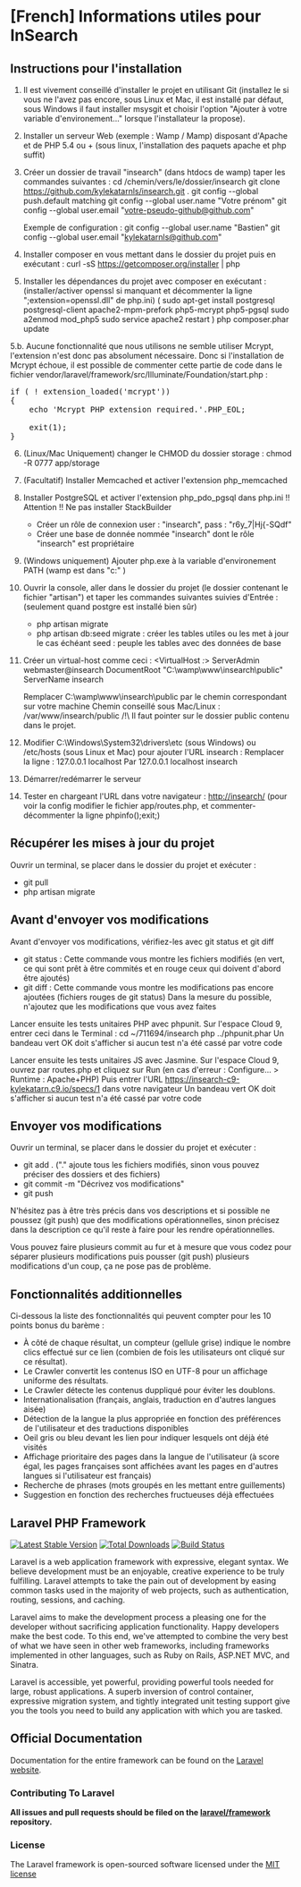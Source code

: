 # [French] Informations utiles pour InSearch

## Instructions pour l'installation

1. Il est vivement conseillé d'installer le projet en utilisant Git (installez le si vous ne l'avez pas encore, sous Linux et Mac, il est installé par défaut, sous Windows il faut installer msysgit et choisir l'option "Ajouter à votre variable d'environement..." lorsque l'installateur la propose).

2. Installer un serveur Web (exemple : Wamp / Mamp) disposant d'Apache et de PHP 5.4 ou + (sous linux, l'installation des paquets apache et php suffit)

3. Créer un dossier de travail "insearch" (dans htdocs de wamp) taper les commandes suivantes :
	cd /chemin/vers/le/dossier/insearch
	git clone https://github.com/kylekatarnls/insearch.git .
	git config --global push.default matching
	git config --global user.name "Votre prénom"
	git config --global user.email "votre-pseudo-github@github.com"

	Exemple de configuration :
	git config --global user.name "Bastien"
	git config --global user.email "kylekatarnls@github.com"

4. Installer composer en vous mettant dans le dossier du projet puis en exécutant :
	curl -sS https://getcomposer.org/installer | php

5. Installer les dépendances du projet avec composer en exécutant :
    (installer/activer openssl si manquant et décommenter la ligne ";extension=openssl.dll" de php.ini)
    (
        sudo apt-get install postgresql postgresql-client apache2-mpm-prefork php5-mcrypt php5-pgsql
        sudo a2enmod mod_php5
        sudo service apache2 restart
    )
	php composer.phar update

5.b. Aucune fonctionnalité que nous utilisons ne semble utiliser Mcrypt, l'extension n'est donc pas absolument nécessaire.
Donc si l'installation de Mcrypt échoue, il est possible de commenter cette partie de code dans le fichier
vendor/laravel/framework/src/Illuminate/Foundation/start.php :
<pre>if ( ! extension_loaded('mcrypt'))
{
	echo 'Mcrypt PHP extension required.'.PHP_EOL;

	exit(1);
}</pre>

6. (Linux/Mac Uniquement) changer le CHMOD du dossier storage :
	chmod -R 0777 app/storage

7. (Facultatif) Installer Memcached et activer l'extension php_memcached

8. Installer PostgreSQL et activer l'extension php_pdo_pgsql dans php.ini 
    !! Attention !!
        Ne pas installer StackBuilder
	- Créer un rôle de connexion user : "insearch", pass : "r6y_7|Hj{-SQdf"
	- Créer une base de donnée nommée "insearch" dont le rôle "insearch" est propriétaire

9. (Windows uniquement) Ajouter php.exe à la variable d'environement PATH (wamp est dans "c:\" )

10. Ouvrir la console, aller dans le dossier du projet (le dossier contenant le fichier "artisan") et taper les commandes suivantes suivies d'Entrée :
    (seulement quand postgre est installé bien sûr)
	- php artisan migrate
	- php artisan db:seed
	migrate : créer les tables utiles ou les met à jour le cas échéant
	seed : peuple les tables avec des données de base

11. Créer un virtual-host comme ceci :
	<VirtualHost *:*>
	ServerAdmin webmaster@insearch
	DocumentRoot "C:\wamp\www\insearch\public"
	ServerName insearch
	</VirtualHost>

	Remplacer C:\wamp\www\insearch\public par le chemin correspondant sur votre machine
	Chemin conseillé sous Mac/Linux : /var/www/insearch/public
	/!\ Il faut pointer sur le dossier public contenu dans le projet.

12. Modifier C:\Windows\System32\drivers\etc (sous Windows) ou /etc/hosts (sous Linux et Mac) pour ajouter l'URL insearch :
	Remplacer la ligne :
		127.0.0.1       localhost
	Par
		127.0.0.1       localhost insearch

13. Démarrer/redémarrer le serveur

14. Tester en chargeant l'URL dans votre navigateur :
[http://insearch/](http://insearch/)
    (pour voir la config modifier le fichier app/routes.php, et commenter-décommenter la ligne phpinfo();exit;)


## Récupérer les mises à jour du projet
Ouvrir un terminal, se placer dans le dossier du projet et exécuter :
- git pull
- php artisan migrate


## Avant d'envoyer vos modifications
Avant d'envoyer vos modifications, vérifiez-les avec git status et git diff
- git status : Cette commande vous montre les fichiers modifiés (en vert, ce qui sont prêt à être commités et en rouge ceux qui doivent d'abord être ajoutés)
- git diff : Cette commande vous montre les modifications pas encore ajoutées (fichiers rouges de git status)
Dans la mesure du possible, n'ajoutez que les modifications que vous avez faites

Lancer ensuite les tests unitaires PHP avec phpunit. Sur l'espace Cloud 9, entrer ceci dans le Terminal :
	cd ~/711694/insearch
	php ../phpunit.phar
Un bandeau vert OK doit s'afficher si aucun test n'a été cassé par votre code

Lancer ensuite les tests unitaires JS avec Jasmine. Sur l'espace Cloud 9, ouvrez par routes.php et cliquez sur Run (en cas d'erreur : Configure... > Runtime : Apache+PHP)
Puis entrer l'URL https://insearch-c9-kylekatarn.c9.io/specs/1 dans votre navigateur
Un bandeau vert OK doit s'afficher si aucun test n'a été cassé par votre code


## Envoyer vos modifications
Ouvrir un terminal, se placer dans le dossier du projet et exécuter :
- git add . ("." ajoute tous les fichiers modifiés, sinon vous pouvez préciser des dossiers et des fichiers)
- git commit -m "Décrivez vos modifications"
- git push

N'hésitez pas à être très précis dans vos descriptions et si possible ne poussez (git push) que des modifications opérationnelles, sinon précisez dans la description ce qu'il reste à faire pour les rendre opérationnelles.

Vous pouvez faire plusieurs commit au fur et à mesure que vous codez pour séparer plusieurs modifications puis pousser (git push) plusieurs modifications d'un coup, ça ne pose pas de problème.


## Fonctionnalités additionnelles

Ci-dessous la liste des fonctionnalités qui peuvent compter pour les 10 points bonus du barème :
- À côté de chaque résultat, un compteur (gellule grise) indique le nombre clics effectué sur ce lien (combien de fois les utilisateurs ont cliqué sur ce résultat).
- Le Crawler convertit les contenus ISO en UTF-8 pour un affichage uniforme des résultats.
- Le Crawler détecte les contenus duppliqué pour éviter les doublons.
- Internationalisation (français, anglais, traduction en d'autres langues aisée)
- Détection de la langue la plus appropriée en fonction des préférences de l'utilisateur et des traductions disponibles
- Oeil gris ou bleu devant les lien pour indiquer lesquels ont déjà été visités
- Affichage prioritaire des pages dans la langue de l'utilisateur (à score égal, les pages françaises sont affichées avant les pages en d'autres langues si l'utilisateur est français)
- Recherche de phrases (mots groupés en les mettant entre guillements)
- Suggestion en fonction des recherches fructueuses déjà effectuées


## Laravel PHP Framework

[![Latest Stable Version](https://poser.pugx.org/laravel/framework/version.png)](https://packagist.org/packages/laravel/framework) [![Total Downloads](https://poser.pugx.org/laravel/framework/d/total.png)](https://packagist.org/packages/laravel/framework) [![Build Status](https://travis-ci.org/laravel/framework.png)](https://travis-ci.org/laravel/framework)

Laravel is a web application framework with expressive, elegant syntax. We believe development must be an enjoyable, creative experience to be truly fulfilling. Laravel attempts to take the pain out of development by easing common tasks used in the majority of web projects, such as authentication, routing, sessions, and caching.

Laravel aims to make the development process a pleasing one for the developer without sacrificing application functionality. Happy developers make the best code. To this end, we've attempted to combine the very best of what we have seen in other web frameworks, including frameworks implemented in other languages, such as Ruby on Rails, ASP.NET MVC, and Sinatra.

Laravel is accessible, yet powerful, providing powerful tools needed for large, robust applications. A superb inversion of control container, expressive migration system, and tightly integrated unit testing support give you the tools you need to build any application with which you are tasked.

## Official Documentation

Documentation for the entire framework can be found on the [Laravel website](http://laravel.com/docs).

### Contributing To Laravel

**All issues and pull requests should be filed on the [laravel/framework](http://github.com/laravel/framework) repository.**

### License

The Laravel framework is open-sourced software licensed under the [MIT license](http://opensource.org/licenses/MIT)
